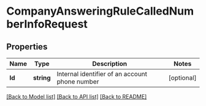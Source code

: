 # CompanyAnsweringRuleCalledNumberInfoRequest

## Properties

Name | Type | Description | Notes
------------ | ------------- | ------------- | -------------
**Id** | **string** | Internal identifier of an account phone number | [optional] 

[[Back to Model list]](../README.md#documentation-for-models) [[Back to API list]](../README.md#documentation-for-api-endpoints) [[Back to README]](../README.md)


